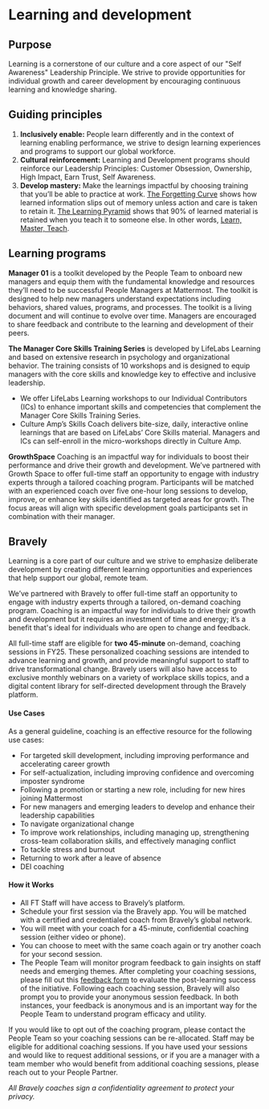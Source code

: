 # Learning and development

## Purpose

Learning is a cornerstone of our culture and a core aspect of our "Self Awareness" Leadership Principle. We strive to provide opportunities for individual growth and career development by encouraging continuous learning and knowledge sharing.

## Guiding principles

1. **Inclusively enable:** People learn differently and in the context of learning enabling performance, we strive to design learning experiences and programs to support our global workforce.
2. **Cultural reinforcement:** Learning and Development programs should reinforce our Leadership Principles: Customer Obsession, Ownership, High Impact, Earn Trust, Self Awareness.
3. **Develop mastery:** Make the learnings impactful by choosing training that you’ll be able to practice at work. [The Forgetting Curve](https://en.wikipedia.org/wiki/Forgetting_curve) shows how learned information slips out of memory unless action and care is taken to retain it. [The Learning Pyramid](https://en.wikipedia.org/wiki/Learning_pyramid) shows that 90% of learned material is retained when you teach it to someone else. In other words, [Learn, Master, Teach](https://handbook.mattermost.com/company/about-mattermost/mindsets#learn-master-teach).

## Learning programs 

**Manager 01** is a toolkit developed by the People Team to onboard new managers and equip them with the fundamental knowledge and resources they’ll need to be successful People Managers at Mattermost. The toolkit is designed to help new managers understand expectations including behaviors, shared values, programs, and processes. The toolkit is a living document and will continue to evolve over time. Managers are encouraged to share feedback and contribute to the learning and development of their peers.

**The Manager Core Skills Training Series** is developed by LifeLabs Learning and based on extensive research in psychology and organizational behavior. The training consists of 10 workshops and is designed to equip managers with the core skills and knowledge key to effective and inclusive leadership. 
- We offer LifeLabs Learning workshops to our Individual Contributors (ICs) to enhance important skills and competencies that complement the Manager Core Skills Training Series.
- Culture Amp’s Skills Coach delivers bite-size, daily, interactive online learnings that are based on LifeLabs’ Core Skills material. Managers and ICs can self-enroll in the micro-workshops directly in Culture Amp.

**GrowthSpace** Coaching is an impactful way for individuals to boost their performance and drive their growth and development. We’ve partnered with Growth Space to offer full-time staff an opportunity to engage with industry experts through a tailored coaching program. Participants will be matched with an experienced coach over five one-hour long sessions to develop, improve, or enhance key skills identified as targeted areas for growth. The focus areas will align with specific development goals participants set in combination with their manager.

## Bravely

Learning is a core part of our culture and we strive to emphasize deliberate development by creating different learning opportunities and experiences that help support our global, remote team. 

We’ve partnered with Bravely to offer full-time staff an opportunity to engage with industry experts through a tailored, on-demand coaching program. Coaching is an impactful way for individuals to drive their growth and development but it requires an investment of time and energy; it’s a benefit that's ideal for individuals who are open to change and feedback. 

All full-time staff are eligible for **two 45-minute** on-demand, coaching sessions in FY25. These personalized coaching sessions are intended to advance learning and growth, and provide meaningful support to staff to drive transformational change. Bravely users will also have access to exclusive monthly webinars on a variety of workplace skills topics, and a digital content library for self-directed development through the Bravely platform.

#### Use Cases

As a general guideline, coaching is an effective resource for the following use cases: 
- For targeted skill development, including improving performance and accelerating career growth
- For self-actualization, including improving confidence and overcoming imposter syndrome
- Following a promotion or starting a new role, including for new hires joining Mattermost
- For new managers and emerging leaders to develop and enhance their leadership capabilities
- To navigate organizational change
- To improve work relationships, including managing up, strengthening cross-team collaboration skills, and effectively managing conflict
- To tackle stress and burnout
- Returning to work after a leave of absence
- DEI coaching

#### How it Works

- All FT Staff will have access to Bravely’s platform. 
- Schedule your first session via the Bravely app. You will be matched with a certified and credentialed coach from Bravely’s global network.
- You will meet with your coach for a 45-minute, confidential coaching session (either video or phone).
- You can choose to meet with the same coach again or try another coach for your second session.
- The People Team will monitor program feedback to gain insights on staff needs and emerging themes. After completing your coaching sessions, please fill out this [feedback form](https://forms.gle/KuHCwo9TSaXhcVYE7) to evaluate the post-learning success of the initiative. Following each coaching session, Bravely will also prompt you to provide your anonymous session feedback. In both instances, your feedback is anonymous and is an important way for the People Team to understand program efficacy and utility.

If you would like to opt out of the coaching program, please contact the People Team so your coaching sessions can be re-allocated. Staff may be eligible for additional coaching sessions. If you have used your sessions and would like to request additional sessions, or if you are a manager with a team member who would benefit from additional coaching sessions, please reach out to your People Partner.

_All Bravely coaches sign a confidentiality agreement to protect your privacy._
